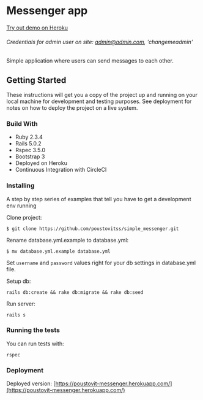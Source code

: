 Messenger app
================
[Try out demo on Heroku](https://poustovit-messenger.herokuapp.com/)

###### Credentials for admin user on site: admin@admin.com, 'changemeadmin'

Simple application where users can send messages to each other.

## Getting Started
These instructions will get you a copy of the project up and running on your local machine for development and testing purposes. See deployment for notes on how to deploy the project on a live system.

### Build With
* Ruby 2.3.4
* Rails 5.0.2
* Rspec 3.5.0
* Bootstrap 3
* Deployed on Heroku
* Continuous Integration with CircleCI

### Installing
A step by step series of examples that tell you have to get a development env running

Clone project:
```
$ git clone https://github.com/poustovitss/simple_messenger.git
```

Rename database.yml.example to database.yml:
```
$ mv database.yml.example database.yml
```

Set `username` and `password` values right for your db settings in database.yml file.

Setup db:
```
rails db:create && rake db:migrate && rake db:seed
```

Run server:
```
rails s
```
### Running the tests
You can run tests with:
```
rspec
```
### Deployment
Deployed version: [https://poustovit-messenger.herokuapp.com/](https://poustovit-messenger.herokuapp.com/)
